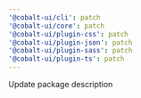 ```yaml
---
'@cobalt-ui/cli': patch
'@cobalt-ui/core': patch
'@cobalt-ui/plugin-css': patch
'@cobalt-ui/plugin-json': patch
'@cobalt-ui/plugin-sass': patch
'@cobalt-ui/plugin-ts': patch
---
```


Update package description
